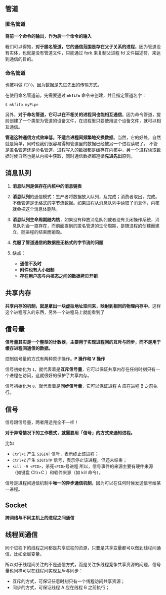 ## 管道
### 匿名管道
**将前一个命令的输出，作为后一个命令的输入**

我们可以得知，**对于匿名管道，它的通信范围是存在父子关系的进程**。因为管道没有实体，也就是没有管道文件，只能通过 fork 来复制父进程 fd 文件描述符，来达到通信的目的。
### 命名管道
也被叫做 `FIFO`，因为数据是先进先出的传输方式。

在使用命名管道前，先需要通过 **`mkfifo`** 命令来创建，并且指定管道名字：

```
$ mkfifo myPipe
```
另外，**对于命名管道，它可以在不相关的进程间也能相互通信**。因为命令管道，提前创建了一个类型为管道的设备文件，在进程里只要使用这个设备文件，就可以相互通信。

**管道这种通信方式效率低，不适合进程间频繁地交换数据**。当然，它的好处，自然就是简单，同时也我们很容易得知管道里的数据已经被另一个进程读取了。
不管是匿名管道还是命名管道，进程写入的数据都是缓存在内核中，另一个进程读取数据时候自然也是从内核中获取，同时通信数据都遵循**先进先出**原则。
## 消息队列
1. **消息队列是保存在内核中的消息链表**

2. **消息队列**的通信模式：生产者将数据放入队列，及完成；消费者取出，完成。不像管道是无格式的字节流数据。如果进程从消息队列中读取了消息体，内核就会把这个消息体删除。
   
3. **消息队列生命周期随内核**，如果没有释放消息队列或者没有关闭操作系统，消息队列会一直存在，而前面提到的匿名管道的生命周期，是随进程的创建而建立，随进程的结束而销毁。

4. **克服了管道通信的数据是无格式的字节流的问题**

5. 缺点：
	- **通信不及时**
	- **附件也有大小限制**
	- **存在用户态与内核态之间的数据拷贝开销**
## 共享内存
**共享内存的机制，就是拿出一块虚拟地址空间来，映射到相同的物理内存中**。这样这个进程写入的东西，另外一个进程马上就能看到了
## 信号量
**信号量其实是一个整型的计数器，主要用于实现进程间的互斥与同步，而不是用于缓存进程间通信的数据。**

控制信号量的方式有两种原子操作。**P 操作和 V 操作**

信号初始化为 `1`，就代表着是**互斥信号量**，它可以保证共享内存在任何时刻只有一个进程在访问，这就很好的保护了共享内存。

信号初始化为 `0`，就代表着是**同步信号量**，它可以保证进程 A 应在进程 B 之前执行。
## 信号
信号跟信号量，两者用途完全不一样！

**对于异常情况下的工作模式，就需要用「信号」的方式来通知进程。**

比如
- `Ctrl+C` 产生 `SIGINT` 信号，表示终止该进程；
- `Ctrl+Z` 产生 `SIGTSTP` 信号，表示停止该进程，但还未结束；
- `kill -9 <PID>`，杀死`<PID>`号进程
所以，信号事件的来源主要有硬件来源（如键盘 Cltr+C ）和软件来源（如 kill 命令）。

信号是进程间通信机制中**唯一的异步通信机制**，因为可以在任何时候发送信号给某一进程。
## Socket
**跨网络与不同主机上的进程之间通信**

## 线程间通信
同个进程下的线程之间都是共享进程的资源，只要是共享变量都可以做到线程间通信，比如全局变量。

所以对于线程间关注的不是通信方式，而是关注多线程竞争共享资源的问题，信号量也同样可以在线程间实现互斥与同步：
- 互斥的方式，可保证任意时刻只有一个线程访问共享资源；
- 同步的方式，可保证线程 A 应在线程 B 之前执行；